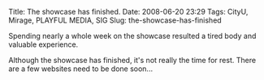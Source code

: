 Title: The showcase has finished.
Date: 2008-06-20 23:29
Tags: CityU, Mirage, PLAYFUL MEDIA, SIG
Slug: the-showcase-has-finished

Spending nearly a whole week on the showcase resulted a tired body and
valuable experience.

Although the showcase has finished, it's not really the time for rest.
There are a few websites need to be done soon...
